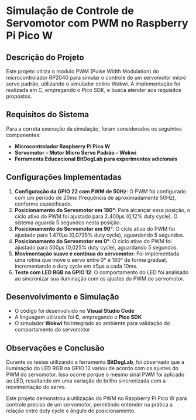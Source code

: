# Simulação de Controle de Servomotor com PWM no Raspberry Pi Pico W

## Descrição do Projeto
Este projeto utiliza o módulo PWM (Pulse Width Modulation) do microcontrolador RP2040 para simular o controle de um servomotor micro servo padrão, utilizando o simulador online Wokwi. A implementação foi realizada em C, empregando o Pico SDK, e busca atender aos requisitos propostos.

## Requisitos do Sistema
Para a correta execução da simulação, foram considerados os seguintes componentes:
- **Microcontrolador Raspberry Pi Pico W**
- **Servomotor – Motor Micro Servo Padrão – Wokwi**
- **Ferramenta Educacional BitDogLab para experimentos adicionais**

## Configurações Implementadas
1. **Configuração da GPIO 22 com PWM de 50Hz**: O PWM foi configurado com um período de 20ms (frequência de aproximadamente 50Hz), conforme especificado.
2. **Posicionamento do Servomotor em 180°**: Para alcançar essa posição, o ciclo ativo do PWM foi ajustado para 2.400µs (0,12% duty cycle). O sistema aguarda 5 segundos nesta posição.
3. **Posicionamento do Servomotor em 90°**: O ciclo ativo do PWM foi ajustado para 1.470µs (0,0735% duty cycle), aguardando 5 segundos.
4. **Posicionamento do Servomotor em 0°**: O ciclo ativo do PWM foi ajustado para 500µs (0,025% duty cycle), aguardando 5 segundos.
5. **Movimentação suave e contínua do servomotor**: Foi implementada uma rotina que move o servo entre 0° e 180° de forma gradual, incrementando o duty cycle em ±5µs a cada 10ms.
6. **Teste com LED RGB na GPIO 12**: O comportamento do LED foi analisado ao sincronizar sua iluminação com os ajustes do PWM do servomotor.

## Desenvolvimento e Simulação
- O código foi desenvolvido no **Visual Studio Code**
- A linguagem utilizada foi **C**, empregando o **Pico SDK**
- O simulador **Wokwi** foi integrado ao ambiente para validação do comportamento do servomotor

## Observações e Conclusão
Durante os testes utilizando a ferramenta **BitDogLab**, foi observado que a iluminação do LED RGB na GPIO 12 variou de acordo com os ajustes do PWM do servomotor. Isso ocorre porque o mesmo sinal PWM foi aplicado ao LED, resultando em uma variação de brilho sincronizada com a movimentação do servo.

Este projeto demonstrou a utilização do PWM no Raspberry Pi Pico W para controle preciso de um servomotor, permitindo entender na prática a relação entre duty cycle e ângulo de posicionamento.

